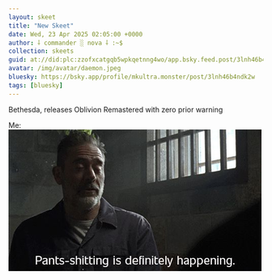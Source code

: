 ```yaml
---
layout: skeet
title: "New Skeet"
date: Wed, 23 Apr 2025 02:05:00 +0000
author: ⸸ commander ░ nova ⸸ :~$
collection: skeets
guid: at://did:plc:zzofxcatgqb5wpkqetnng4wo/app.bsky.feed.post/3lnh46b4ndk2w
avatar: /img/avatar/daemon.jpeg
bluesky: https://bsky.app/profile/mkultra.monster/post/3lnh46b4ndk2w
tags: [bluesky]
---
```


Bethesda, releases Oblivion Remastered with zero prior warning

Me:<img src="/assets/media/bafkreihcphd6rx2vkkyoza23ff6s7f524sdycycoxi76x32gxwxcktpjqu.jpeg" alt="Image">
